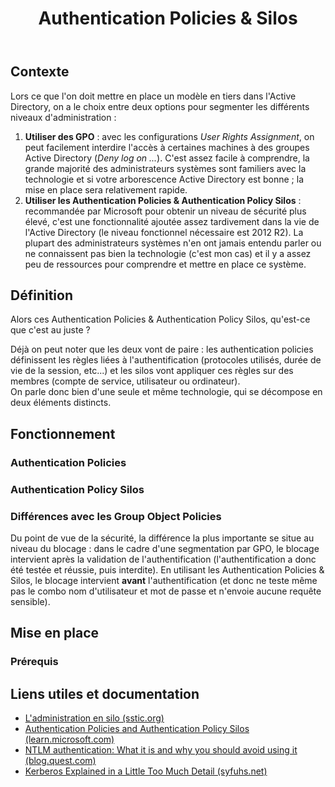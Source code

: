 ﻿---
layout: post
title: "Authentication Policies & Silos"
description: "Est-ce que sa complexité vaut vraiment le coup ?"
tags: active-directory
listed: true
---

## Contexte

Lors ce que l'on doit mettre en place un modèle en tiers dans l'Active Directory, on a le choix entre deux options pour segmenter les différents niveaux d'administration :

1. **Utiliser des GPO** : avec les configurations *User Rights Assignment*, on peut facilement interdire l'accès à certaines machines à des groupes Active Directory (*Deny log on ...*). C'est assez facile à comprendre, la grande majorité des administrateurs systèmes sont familiers avec la technologie et si votre arborescence Active Directory est bonne ; la mise en place sera relativement rapide.
2. **Utiliser les Authentication Policies & Authentication Policy Silos** : recommandée par Microsoft pour obtenir un niveau de sécurité plus élevé, c'est une fonctionnalité ajoutée assez tardivement dans la vie de l'Active Directory (le niveau fonctionnel nécessaire est 2012 R2). La plupart des administrateurs systèmes n'en ont jamais entendu parler ou ne connaissent pas bien la technologie (c'est mon cas) et il y a assez peu de ressources pour comprendre et mettre en place ce système.

## Définition

Alors ces Authentication Policies & Authentication Policy Silos, qu'est-ce que c'est au juste ?

Déjà on peut noter que les deux vont de paire : les authentication policies définissent les règles liées à l'authentification (protocoles utilisés, durée de vie de la session, etc...) et les silos vont appliquer ces règles sur des membres (compte de service, utilisateur ou ordinateur).\
On parle donc bien d'une seule et même technologie, qui se décompose en deux éléments distincts.

## Fonctionnement

### Authentication Policies

### Authentication Policy Silos

### Différences avec les Group Object Policies

Du point de vue de la sécurité, la différence la plus importante se situe au niveau du blocage : dans le cadre d'une segmentation par GPO, le blocage intervient après la validation de l'authentification (l'authentification a donc été testée et réussie, puis interdite). En utilisant les Authentication Policies & Silos, le blocage intervient **avant** l'authentification (et donc ne teste même pas le combo nom d'utilisateur et mot de passe et n'envoie aucune requête sensible).

## Mise en place

### Prérequis

## Liens utiles et documentation

- [L'administration en silo (sstic.org)](https://www.sstic.org/media/SSTIC2017/SSTIC-actes/administration_en_silo/SSTIC2017-Article-administration_en_silo-bordes.pdf)
- [Authentication Policies and Authentication Policy Silos (learn.microsoft.com)](https://learn.microsoft.com/en-us/windows-server/security/credentials-protection-and-management/authentication-policies-and-authentication-policy-silos)
- [NTLM authentication: What it is and why you should avoid using it (blog.quest.com)](https://blog.quest.com/ntlm-authentication-what-it-is-and-why-you-should-avoid-using-it/)
- [Kerberos Explained in a Little Too Much Detail (syfuhs.net)](https://syfuhs.net/a-bit-about-kerberos)
